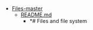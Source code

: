 - <a href = "E:\Node_projects\Node_Way\Education\Timur_Video_Node.js\part_15\Files-master\cat.Files-master\dir.Files-master.md">Files-master</a>
    - <a href = "E:\Node_projects\Node_Way\Education\Timur_Video_Node.js\part_15\Files-master\README.md">README.md</a>
        - *# Files and file system
